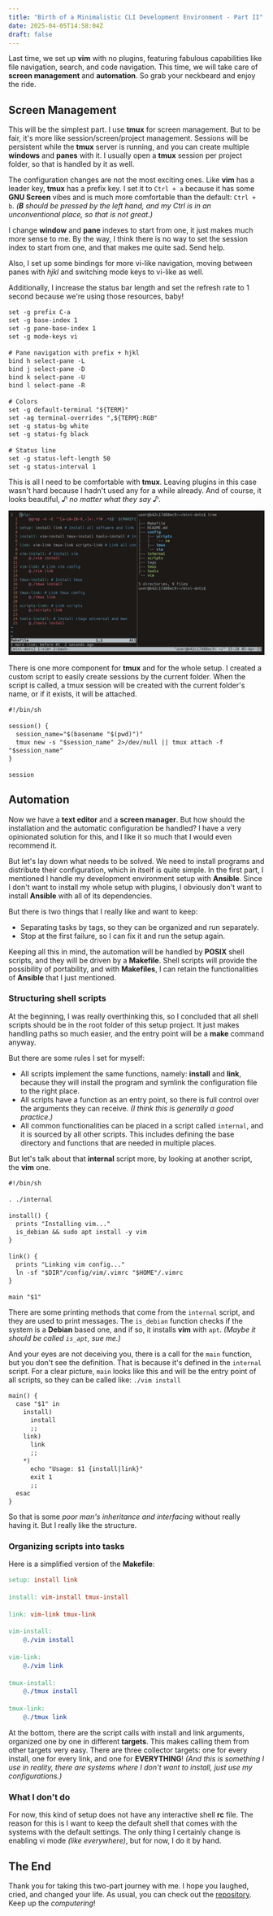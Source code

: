 ```yaml
---
title: "Birth of a Minimalistic CLI Development Environment - Part II"
date: 2025-04-05T14:58:04Z
draft: false
---
```


Last time, we set up **vim** with no plugins, featuring fabulous capabilities like file navigation, search, and code navigation. This time, we will take care of **screen management** and **automation**. So grab your neckbeard and enjoy the ride.

<!--more-->

## Screen Management

This will be the simplest part. I use **tmux** for screen management. But to be fair, it's more like session/screen/project management. Sessions will be persistent while the **tmux** server is running, and you can create multiple **windows** and **panes** with it. I usually open a **tmux** session per project folder, so that is handled by it as well.

The configuration changes are not the most exciting ones. Like **vim** has a leader key, **tmux** has a prefix key. I set it to `Ctrl + a` because it has some **GNU Screen** vibes and is much more comfortable than the default: `Ctrl + b`. _(**B** should be pressed by the left hand, and my Ctrl is in an unconventional place, so that is not great.)_

I change **window** and **pane** indexes to start from one, it just makes much more sense to me. By the way, I think there is no way to set the session index to start from one, and that makes me quite sad. Send help.

Also, I set up some bindings for more vi-like navigation, moving between panes with _hjkl_ and switching mode keys to vi-like as well.

Additionally, I increase the status bar length and set the refresh rate to 1 second because we're using those resources, baby!

```shell
set -g prefix C-a
set -g base-index 1
set -g pane-base-index 1
set -g mode-keys vi

# Pane navigation with prefix + hjkl
bind h select-pane -L
bind j select-pane -D
bind k select-pane -U
bind l select-pane -R

# Colors
set -g default-terminal "${TERM}"
set -ag terminal-overrides ",${TERM}:RGB"
set -g status-bg white
set -g status-fg black

# Status line
set -g status-left-length 50
set -g status-interval 1
```

This is all I need to be comfortable with **tmux**. Leaving plugins in this case wasn't hard because I hadn't used any for a while already. And of course, it looks beautiful, _♪ no matter what they say ♪_.

![tmux](tmux.png)

There is one more component for **tmux** and for the whole setup. I created a custom script to easily create sessions by the current folder. When the script is called, a tmux session will be created with the current folder's name, or if it exists, it will be attached.

```shell
#!/bin/sh

session() {
  session_name="$(basename "$(pwd)")"
  tmux new -s "$session_name" 2>/dev/null || tmux attach -f "$session_name"
}

session
```

## Automation

Now we have a **text editor** and a **screen manager**. But how should the installation and the automatic configuration be handled? I have a very opinionated solution for this, and I like it so much that I would even recommend it.

But let's lay down what needs to be solved. We need to install programs and distribute their configuration, which in itself is quite simple. In the first part, I mentioned I handle my development environment setup with **Ansible**. Since I don't want to install my whole setup with plugins, I obviously don't want to install **Ansible** with all of its dependencies.

But there is two things that I really like and want to keep:

- Separating tasks by tags, so they can be organized and run separately.
- Stop at the first failure, so I can fix it and run the setup again.

Keeping all this in mind, the automation will be handled by **POSIX** shell scripts, and they will be driven by a **Makefile**. Shell scripts will provide the possibility of portability, and with **Makefiles**, I can retain the functionalities of **Ansible** that I just mentioned.

### Structuring shell scripts

At the beginning, I was really overthinking this, so I concluded that all shell scripts should be in the root folder of this setup project. It just makes handling paths so much easier, and the entry point will be a **make** command anyway.

But there are some rules I set for myself:

- All scripts implement the same functions, namely: **install** and **link**, because they will install the program and symlink the configuration file to the right place.
- All scripts have a function as an entry point, so there is full control over the arguments they can receive. _(I think this is generally a good practice.)_
- All common functionalities can be placed in a script called `internal`, and it is sourced by all other scripts. This includes defining the base directory and functions that are needed in multiple places.

But let's talk about that **internal** script more, by looking at another script, the **vim** one.

```shell
#!/bin/sh

. ./internal

install() {
  prints "Installing vim..."
  is_debian && sudo apt install -y vim
}

link() {
  prints "Linking vim config..."
  ln -sf "$DIR"/config/vim/.vimrc "$HOME"/.vimrc
}

main "$1"
```

There are some printing methods that come from the `internal` script, and they are used to print messages. The `is_debian` function checks if the system is a **Debian** based one, and if so, it installs **vim** with `apt`. _(Maybe it should be called `is_apt`, sue me.)_

And your eyes are not deceiving you, there is a call for the `main` function, but you don't see the definition. That is because it's defined in the `internal` script. For a clear picture, `main` looks like this and will be the entry point of all scripts, so they can be called like: `./vim install`

```shell
main() {
  case "$1" in
    install)
      install
      ;;
    link)
      link
      ;;
    *)
      echo "Usage: $1 {install|link}"
      exit 1
      ;;
  esac
}
```

So that is some _poor man's inheritance and interfacing_ without really having it. But I really like the structure.

### Organizing scripts into tasks

Here is a simplified version of the **Makefile**:

```makefile
setup: install link

install: vim-install tmux-install

link: vim-link tmux-link

vim-install:
    @./vim install

vim-link:
    @./vim link

tmux-install:
    @./tmux install

tmux-link:
    @./tmux link
```

At the bottom, there are the script calls with install and link arguments, organized one by one in different **targets**. This makes calling them from other targets very easy. There are three collector targets: one for every install, one for every link, and one for **EVERYTHING**! _(And this is something I use in reality, there are systems where I don't want to install, just use my configurations.)_

### What I don't do

For now, this kind of setup does not have any interactive shell **rc** file. The reason for this is I want to keep the default shell that comes with the systems with the default settings. The only thing I certainly change is enabling vi mode _(like everywhere)_, but for now, I do it by hand.

## The End

Thank you for taking this two-part journey with me. I hope you laughed, cried, and changed your life. As usual, you can check out the [repository](https://github.com/hrvthzslt/mini-dots). Keep up the _computering_!
